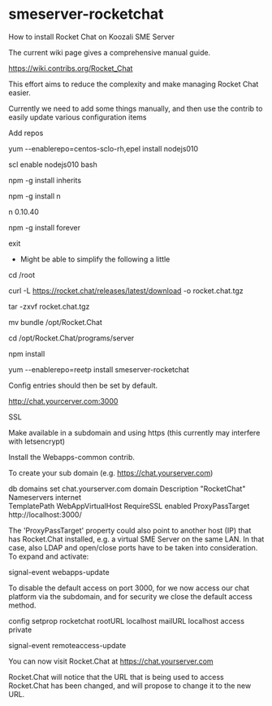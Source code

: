 # smeserver-rocketchat

How to install Rocket Chat on Koozali SME Server

The current wiki page gives a comprehensive manual guide.

https://wiki.contribs.org/Rocket_Chat

This effort aims to reduce the complexity and make managing Rocket Chat easier.

Currently we need to add some things manually, and then use the contrib to easily update various configuration items

Add repos

yum --enablerepo=centos-sclo-rh,epel install nodejs010

scl enable nodejs010 bash

npm -g install inherits

npm -g install n

n 0.10.40

npm -g install forever

exit

* Might be able to simplify the following a little

cd /root

curl -L https://rocket.chat/releases/latest/download -o rocket.chat.tgz

tar -zxvf rocket.chat.tgz

mv bundle /opt/Rocket.Chat

cd /opt/Rocket.Chat/programs/server

npm install

yum --enablerepo=reetp install smeserver-rocketchat


Config entries should then be set by default.

http://chat.yourcerver.com:3000


SSL

Make available in a subdomain and using https (this currently may interfere with letsencrypt)

Install the Webapps-common contrib.

To create your sub domain (e.g. https://chat.yourserver.com)

db domains set chat.yourserver.com domain Description "RocketChat" Nameservers internet \
TemplatePath WebAppVirtualHost RequireSSL enabled ProxyPassTarget http://localhost:3000/

The 'ProxyPassTarget' property could also point to another host (IP) that has Rocket.Chat installed, e.g. a virtual SME Server on the same LAN.
In that case, also LDAP and open/close ports have to be taken into consideration. To expand and activate:

signal-event webapps-update

To disable the default access on port 3000, for we now access our chat platform via the subdomain, and for security we close the default access method.

config setprop rocketchat rootURL localhost mailURL localhost access private

signal-event remoteaccess-update

You can now visit Rocket.Chat at https://chat.yourserver.com

Rocket.Chat will notice that the URL that is being used to access Rocket.Chat has been changed, and will propose to change it to the new URL.


